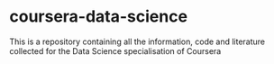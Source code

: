 # coursera-data-science
This is a repository containing all the information, code and literature collected for the Data Science specialisation of Coursera
